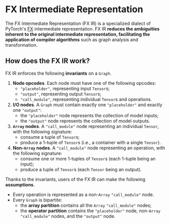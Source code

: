 # FX Intermediate Representation

The FX Intermediate Representation (FX IR) is a specialized dialect of PyTorch's [FX](https://pytorch.org/docs/stable/fx.html) intermediate representation.
FX IR **reduces the ambiguities inherent to the original intermediate representation, facilitating the application of compiler algorithms** such as graph analysis and transformation.

## How does the FX IR work?

FX IR enforces the following **invariants** on a `Graph`.
1. **Node opcodes**. Each node must have one of the following opcodes:
   * `"placeholder"`, representing input `Tensor`s;
   * `"output"`, representing output `Tensor`s;
   * `"call_module"`, representing individual `Tensor`s and operations.
2. **I/O nodes**. A `Graph` must contain exactly one `"placeholder"` and exactly one `"output"`:
   * the `"placeholder"` node represents the collection of model inputs;
   * the `"output"` node represents the collection of model outputs.
3. **`Array` nodes**. A `"call_module"` node representing an individual `Tensor`, with the following signature:
   * consume a tuple of `Tensor`s;
   * produce a 1-tuple of `Tensor`s (i.e., a container with a single `Tensor`).
4. **Non-`Array` nodes**. A `"call_module"` node representing an operation, with the following signature:
     * consume one or more 1-tuples of `Tensor`s (each 1-tuple being an input);
     * produce a tuple of `Tensor`s (each `Tensor` being an output).

Thanks to the invariants, users of the FX IR can make the following **assumptions**.
* Every operation is represented as a non-`Array` `"call_module"` node.
* Every `Graph` is bipartite:
  * the **array partition** contains all the `Array` `"call_module"` nodes;
  * the **operator partition** contains the `"placeholder"` node, non-`Array` `"call_module"` nodes, and the `"output"` node.

